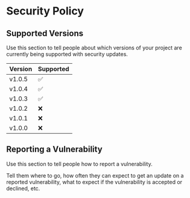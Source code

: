 # Security Policy

## Supported Versions

Use this section to tell people about which versions of your project are
currently being supported with security updates.

| Version | Supported          |
| ------- | ------------------ |
| v1.0.5  | :white_check_mark: |
| v1.0.4  | :white_check_mark: |
| v1.0.3  | :white_check_mark: |
| v1.0.2  | :x:                |
| v1.0.1  | :x:                |
| v1.0.0  | :x:                |

## Reporting a Vulnerability

Use this section to tell people how to report a vulnerability.

Tell them where to go, how often they can expect to get an update on a
reported vulnerability, what to expect if the vulnerability is accepted or
declined, etc.
